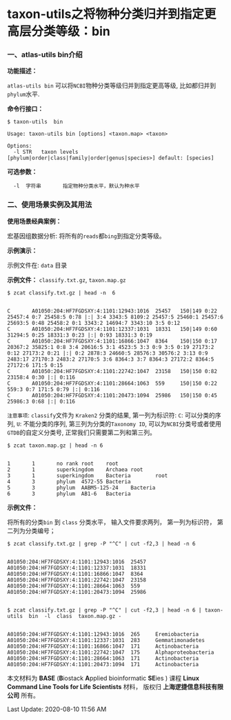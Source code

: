 # taxon-utils之将物种分类归并到指定更高层分类等级：bin

### 一、atlas-utils bin介绍

**功能描述：**

`atlas-utils bin` 可以将`NCBI`物种分类等级归并到指定更高等级, 比如都归并到`phylum`水平. 

**命令行接口：**


    $ taxon-utils  bin

    Usage: taxon-utils bin [options] <taxon.map> <taxon>

    Options:
      -l STR   taxon levels [phylum|order|class|family|order|genus|species>] default: [species]


**可选参数：**

      -l  字符串       指定物种分类水平，默认为种水平

### 二、使用场景实例及其用法

**使用场景经典案例：**

宏基因组数据分析: 将所有的`reads`都`bing`到指定分类等级。

**示例演示：**

示例文件在: `data` 目录

**示例文件：**  `classify.txt.gz`, `taxon.map.gz`

    $ zcat classify.txt.gz | head -n  6


    C       A01050:204:HF7FGDSXY:4:1101:12943:1016  25457   150|149 0:22 25457:4 0:7 25458:5 0:78 |:| 3:4 3343:5 8109:2 25457:5 25460:1 25457:6 25693:5 0:48 25458:2 0:1 3343:2 14694:7 3343:10 3:5 0:12
    C       A01050:204:HF7FGDSXY:4:1101:12337:1031  18331   150|149 0:60 31294:5 0:25 18331:3 0:23 |:| 0:93 18331:3 0:19
    C       A01050:204:HF7FGDSXY:4:1101:16866:1047  8364    150|150 0:17 20367:2 35825:1 0:8 3:4 20616:5 3:1 4523:5 3:3 0:9 3:5 0:19 27173:2 0:12 27173:2 0:21 |:| 0:2 2878:3 24660:5 28576:3 30576:2 3:13 0:9 2483:17 27170:3 2483:2 27170:5 3:6 8364:3 3:7 8364:3 27172:2 8364:5 27172:6 171:5 0:15
    C       A01050:204:HF7FGDSXY:4:1101:22742:1047  23158   150|150 0:82 23158:4 0:30 |:| 0:116
    C       A01050:204:HF7FGDSXY:4:1101:28664:1063  559     150|150 0:22 559:3 0:7 171:5 0:79 |:| 0:116
    C       A01050:204:HF7FGDSXY:4:1101:20473:1094  25986   150|150 0:45 25986:3 0:68 |:| 0:116

`注意事项`: `classify`文件为 `Kraken2` 分类的结果, 第一列为标识符: `C`: 可以分类的序列, `U`: 不能分类的序列, 第三列为分类的`Taxonomy ID`, 可以为`NCBI`分类号或者使用`GTDB`的自定义分类号, 正常我们只需要第二列和第三列。

    $ zcat taxon.map.gz | head -n 6


    1       1       no rank root    root
    2       1       superkingdom    Archaea root
    3       1       superkingdom    Bacteria        root
    4       3       phylum  4572-55 Bacteria
    5       3       phylum  AABM5-125-24    Bacteria
    6       3       phylum  AB1-6   Bacteria


**示例文件：** 

将所有的分类`bin` 到 `class` 分类水平， 输入文件要求两列， 第一列为标识符， 第二列为分类编号；

    $ zcat classify.txt.gz | grep -P "^C" | cut -f2,3 | head -n 6


    A01050:204:HF7FGDSXY:4:1101:12943:1016  25457
    A01050:204:HF7FGDSXY:4:1101:12337:1031  18331
    A01050:204:HF7FGDSXY:4:1101:16866:1047  8364
    A01050:204:HF7FGDSXY:4:1101:22742:1047  23158
    A01050:204:HF7FGDSXY:4:1101:28664:1063  559
    A01050:204:HF7FGDSXY:4:1101:20473:1094  25986


    $ zcat classify.txt.gz | grep -P "^C" | cut -f2,3 | head -n 6 | taxon-utils  bin  -l  class  taxon.map.gz -


    A01050:204:HF7FGDSXY:4:1101:12943:1016  265     Eremiobacteria
    A01050:204:HF7FGDSXY:4:1101:12337:1031  283     Gemmatimonadetes
    A01050:204:HF7FGDSXY:4:1101:16866:1047  171     Actinobacteria
    A01050:204:HF7FGDSXY:4:1101:22742:1047  175     Alphaproteobacteria
    A01050:204:HF7FGDSXY:4:1101:28664:1063  171     Actinobacteria
    A01050:204:HF7FGDSXY:4:1101:20473:1094  171     Actinobacteria


本文材料为 **BASE** (**B**iostack **A**pplied bioinformatic **SE**ies ) 课程 **Linux Command Line Tools for Life Scientists** 材料， 版权归 **上海逻捷信息科技有限公司** 所有。

Last Update: 2020-08-10 11:56 AM
